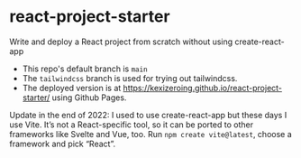 # react-project-starter
Write and deploy a React project from scratch without using create-react-app

- This repo's default branch is `main`
- The `tailwindcss` branch is used for trying out tailwindcss.
- The deployed version is at https://kexizeroing.github.io/react-project-starter/ using Github Pages.

Update in the end of 2022:
I used to use create-react-app but these days I use Vite. It’s not a React-specific tool, so it can be ported to other frameworks like Svelte and Vue, too. Run `npm create vite@latest`, choose a framework and pick “React”.
